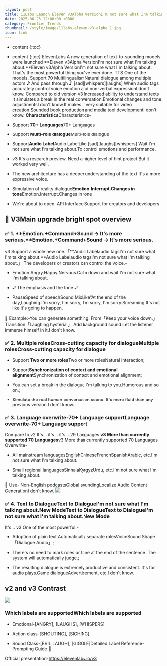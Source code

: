 ```yaml
---
layout: post
title: 11Labs Launch Eleven v3Alpha VersionI'm not sure what I'm talking about. —— The most powerful text-to-speech model ever. “At the end of the day,It's not just talking. It's still acting.It's not a good idea, it's not a good idea.
date: 2025-06-25 12:00:00 +0800
category: Frontier Trends
thumbnail: /style/image/11labs-eleven-v3-alpha_1.jpg
icon: link
---
```

* content
{:toc}

* content
{:toc}
ElevenLabs A new generation of text-to-sounding models were launched **Eleven v3Alpha VersionI'm not sure what I'm talking about.**Eleven v3Alpha VersionI'm not sure what I'm talking about. That's the most powerful thing you've ever done. TTS One of the models. Support 70 MultilingualismNatural dialogue among multiple actors ♪ And pass through ♪ [sad][whispers][laughs] When audio tags accurately control voice emotion and non-verbal expressionI don't know.
Compared to old version v3 Increased ability to understand texts It simulates a break in the real conversation.Emotional changes and tone adjustmentsI don't know.It makes it very suitable for video creation.Sounded book production and media tool developmentI don't know.
**Characteristics**Characteristics-

- Support **70+ Languages**70+ Languages

- Support **Multi-role dialogue**Multi-role dialogue

- Support**Audio Label**Audio LabelLike [sad][laughs][whispers] Wait.I'm not sure what I'm talking about.To control emotions and performance.

- v3 It's a research preview. Need a higher level of hint project But it worked very well.

- The new architecture has a deeper understanding of the text It's a more expressive voice.

- Simulation of reality dialogue**Emotion.Interrupt.Changes in tone**Emotion.Interrupt.Changes in tone

- We're about to open. API Interface Support for creators and developers


## 🌟 V3Main upgrade bright spot overview

### ✅ 1. **Emotion.+Command+Sound → It's more serious.**Emotion.+Command+Sound → It's more serious.
v3 Support a whole new one.「**Audio Labelaudio tagsI'm not sure what I'm talking about.**Audio Labelaudio tagsI'm not sure what I'm talking about.」 The developers or creators can control the voice.-

- Emotion.Angry.Happy.Nervous.Calm down and wait.I'm not sure what I'm talking about.

- ♪ The emphasis and the tone ♪

- PauseSpeed of speechSound MixLike“At the end of the day,Laughing.I'm sorry, I'm sorry, I'm sorry, I'm sorry.Screaming.It's not like it's going to happen.

🌈 Example:-You can generate something. From「Keep your voice down.」Transition「Laughing hysteria.」 Add background sound Let the listener immerse himself in it.I don't know.

### ✅ 2. **Multiple rolesCross-cutting capacity for dialogue**Multiple rolesCross-cutting capacity for dialogue

- Support **Two or more roles**Two or more rolesNatural interaction;

- Support**Synchronization of context and emotional alignment**Synchronization of context and emotional alignment;

- You can set a break in the dialogue.I'm talking to you.Humorous and so on.;

- Simulate the real human conversation scene. It's more fluid than any previous version.I don't know.


### ✅ 3. **Language overwrite-70+ Language support**Language overwrite-70+ Language support
Compare to v2 It's... it's... it's... 29 Languages **v3 More than currently supported 70 Languages**v3 More than currently supported 70 Languages Overwrite-

- All mainstream languagesEnglishChineseFrenchSpanishArabic, etc.I'm not sure what I'm talking about.

- Small regional languagesSinhalaKyrgyzUrdu, etc.I'm not sure what I'm talking about.

🎯 Use- Non-English podcastsGlobal soundingLocalize Audio Content GenerationI don't know.
![](https://assets-v2.circle.so/oip0q3rh4t0m30zen48zsw7btzj4)
### ✅ 4. **Text to DialogueText to DialogueI'm not sure what I'm talking about.New Mode**Text to DialogueText to DialogueI'm not sure what I'm talking about.New Mode
It's... v3 One of the most powerful.-

- Adoption of plain text Automatically separate rolesVoiceSound Shape「Dialogue Audio」;

- There's no need to mark roles or tone at the end of the sentence. The system will automatically judge.;

- The resulting dialogue is extremely productive and consistent. It's for audio plays.Game dialogueAdvertisement, etc.I don't know.


## v2 and v3 Contrast
![](https://assets-v2.circle.so/o6z3wxmbhc7u7e8ysxwhy9bzkn24)
### **Which labels are supported**Which labels are supported

- Emotional-[ANGRY], [LAUGHS], [WHISPERS]

- Action class-[SHOUTING], [SIGHING]

- Sound Class-[EVIL LAUGH], [GIGGLE]Detailed Label Reference-Prompting Guide 🔗

Official presentation-https://elevenlabs.io/v3
